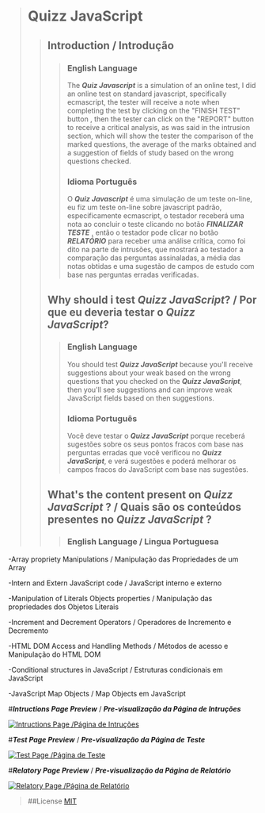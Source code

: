  > # Quizz JavaScript
>
>> ## Introduction / Introdução
>>
>>> ### English Language
>>> The _**Quiz Javascript**_ is a simulation of an online test, I did an online test on standard javascript, specifically ecmascript, the tester will receive a note when completing the test by clicking on the "FINISH TEST" button , then the tester can click on the "REPORT" button to receive a critical analysis, as was said in the intrusion section, which will show the tester the comparison of the marked questions, the average of the marks obtained and a suggestion of fields of study based on the wrong questions checked.
>>>
>>>### Idioma Português
>>>O _**Quiz Javascript**_ é uma simulação de um teste on-line, eu fiz um teste on-line sobre javascript padrão, especificamente ecmascript, o testador receberá uma nota ao concluir o teste clicando no botão _**FINALIZAR TESTE**_ , então o testador pode clicar no botão _**RELATÓRIO**_ para receber uma análise crítica, como foi dito na parte de intrusões, que mostrará ao testador a comparação das perguntas assinaladas, a média das notas obtidas e uma sugestão de campos de estudo com base nas perguntas erradas verificadas.
>>>
>>>
>>## Why should i test _**Quizz JavaScript**_? / Por que eu deveria testar o _**Quizz JavaScript**_?
>>
>>>### English Language
>>> You should test _**Quizz JavaScript**_ because you'll receive suggestions about your weak based on the wrong questions that you checked on the _**Quizz JavaScript**_, then you'll see suggestions and can improve weak JavaScript fields based on then suggestions.
>>>
>>>### Idioma Português
>>> Você deve testar o _**Quizz JavaScript**_  porque receberá sugestões sobre os seus pontos fracos com base nas perguntas erradas que você verificou no _**Quizz JavaScript**_, e verá sugestões e poderá melhorar os campos fracos do JavaScript com base nas sugestões.
>>>
>>## What's the content present on _**Quizz JavaScript**_ ? / Quais são os conteúdos presentes no _**Quizz JavaScript**_ ?
>>
>>>### English Language / Lingua Portuguesa
>>>
 -Array propriety Manipulations / Manipulação das Propriedades de um Array

 -Intern and Extern JavaScript code / JavaScript interno e externo

 -Manipulation of Literals Objects properties / Manipulação das propriedades dos Objetos Literais

 -Increment and Decrement Operators / Operadores de Incremento e Decremento

  -HTML DOM Access and Handling Methods / Métodos de acesso e Manipulação do HTML DOM

 -Conditional structures in JavaScript / Estruturas condicionais em JavaScript

 -JavaScript Map Objects / Map Objects em JavaScript
>>>
>>>
#_**Intructions Page Preview**_  / _**Pre-visualização da Página de Intruções**_

 [![Intructions Page /Página de Intruções](https://github.com/LucasArifa/javascript-exam/blob/master/images/index-screenshot-afterCheck.png)](https://lucasarifa.github.io/javascript-exam/)

 #_**Test Page Preview**_  / _**Pre-visualização da Página de Teste**_

 [![Test Page /Página de Teste](https://github.com/LucasArifa/javascript-exam/blob/master/images/mainpage-screenshot.png)](https://lucasarifa.github.io/javascript-exam/mainpage.html)

 #_**Relatory Page Preview**_  / _**Pre-visualização da Página de Relatório**_

 [![Relatory Page /Página de Relatório](https://github.com/LucasArifa/javascript-exam/blob/master/images/relatorio-screenshot.png)](https://lucasarifa.github.io/javascript-exam/relatory.html)

>##License
>[MIT](https://choosealicense.com/licenses/mit/)

